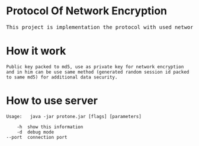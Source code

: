 # Protocol Of Network Encryption
<pre>This project is implementation the protocol with used network encryption.</pre>
# How it work
<pre><code>Public key packed to md5, use as private key for network encryption and in him can be use same method (generated random session id packed to same md5) for additional data security.</code></pre>
# How to use server
<pre><code>Usage:	java -jar protone.jar [flags] [parameters]

    -h	show this information
    -d	debug mode
--port	connection port</code></pre>
